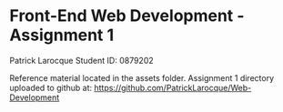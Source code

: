 # Front-End Web Development - Assignment 1

Patrick Larocque
Student ID: 0879202

Reference material located in the assets folder.
Assignment 1 directory uploaded to github at: <https://github.com/PatrickLarocque/Web-Development>